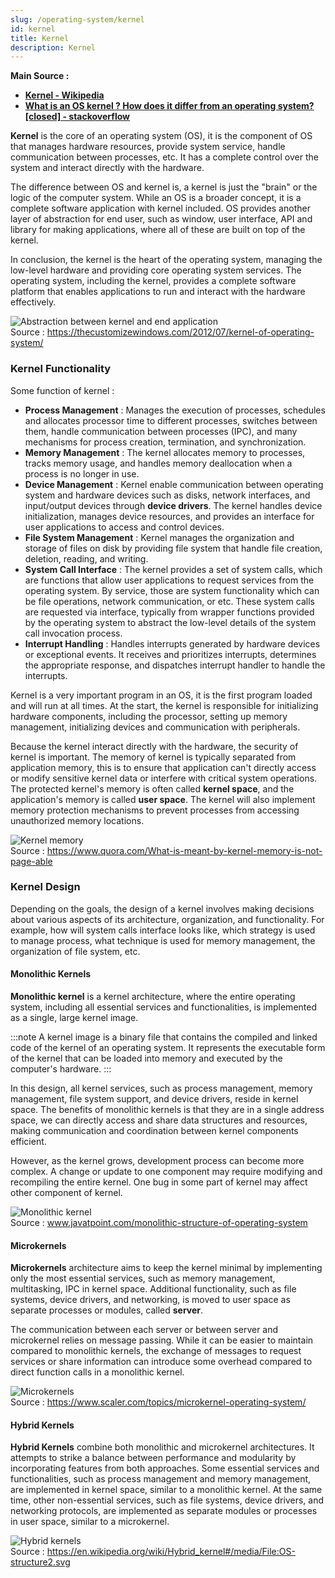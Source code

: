 ```yaml
---
slug: /operating-system/kernel
id: kernel
title: Kernel
description: Kernel
---
```


**Main Source :**

- **[Kernel - Wikipedia](<https://en.wikipedia.org/wiki/Kernel_(operating_system)>)**
- **[What is an OS kernel ? How does it differ from an operating system? [closed] - stackoverflow](https://stackoverflow.com/questions/2013937/what-is-an-os-kernel-how-does-it-differ-from-an-operating-system)**

**Kernel** is the core of an operating system (OS), it is the component of OS that manages hardware resources, provide system service, handle communication between processes, etc. It has a complete control over the system and interact directly with the hardware.

The difference between OS and kernel is, a kernel is just the "brain" or the logic of the computer system. While an OS is a broader concept, it is a complete software application with kernel included. OS provides another layer of abstraction for end user, such as window, user interface, API and library for making applications, where all of these are built on top of the kernel.

In conclusion, the kernel is the heart of the operating system, managing the low-level hardware and providing core operating system services. The operating system, including the kernel, provides a complete software platform that enables applications to run and interact with the hardware effectively.

![Abstraction between kernel and end application](./kernel-abstraction.png)  
Source : https://thecustomizewindows.com/2012/07/kernel-of-operating-system/

### Kernel Functionality

Some function of kernel :

- **Process Management** : Manages the execution of processes, schedules and allocates processor time to different processes, switches between them, handle communication between processes (IPC), and many mechanisms for process creation, termination, and synchronization.
- **Memory Management** : The kernel allocates memory to processes, tracks memory usage, and handles memory deallocation when a process is no longer in use.
- **Device Management** : Kernel enable communication between operating system and hardware devices such as disks, network interfaces, and input/output devices through **device drivers**. The kernel handles device initialization, manages device resources, and provides an interface for user applications to access and control devices.
- **File System Management** : Kernel manages the organization and storage of files on disk by providing file system that handle file creation, deletion, reading, and writing.
- **System Call Interface** : The kernel provides a set of system calls, which are functions that allow user applications to request services from the operating system. By service, those are system functionality which can be file operations, network communication, or etc. These system calls are requested via interface, typically from wrapper functions provided by the operating system to abstract the low-level details of the system call invocation process.
- **Interrupt Handling** : Handles interrupts generated by hardware devices or exceptional events. It receives and prioritizes interrupts, determines the appropriate response, and dispatches interrupt handler to handle the interrupts.

Kernel is a very important program in an OS, it is the first program loaded and will run at all times. At the start, the kernel is responsible for initializing hardware components, including the processor, setting up memory management, initializing devices and communication with peripherals.

Because the kernel interact directly with the hardware, the security of kernel is important. The memory of kernel is typically separated from application memory, this is to ensure that application can't directly access or modify sensitive kernel data or interfere with critical system operations. The protected kernel's memory is often called **kernel space**, and the application's memory is called **user space**. The kernel will also implement memory protection mechanisms to prevent processes from accessing unauthorized memory locations.

![Kernel memory](./kernel-memory.png)  
Source : https://www.quora.com/What-is-meant-by-kernel-memory-is-not-page-able

### Kernel Design

Depending on the goals, the design of a kernel involves making decisions about various aspects of its architecture, organization, and functionality. For example, how will system calls interface looks like, which strategy is used to manage process, what technique is used for memory management, the organization of file system, etc.

#### Monolithic Kernels

**Monolithic kernel** is a kernel architecture, where the entire operating system, including all essential services and functionalities, is implemented as a single, large kernel image.

:::note
A kernel image is a binary file that contains the compiled and linked code of the kernel of an operating system. It represents the executable form of the kernel that can be loaded into memory and executed by the computer's hardware.
:::

In this design, all kernel services, such as process management, memory management, file system support, and device drivers, reside in kernel space. The benefits of monolithic kernels is that they are in a single address space, we can directly access and share data structures and resources, making communication and coordination between kernel components efficient.

However, as the kernel grows, development process can become more complex. A change or update to one component may require modifying and recompiling the entire kernel. One bug in some part of kernel may affect other component of kernel.

![Monolithic kernel](./monolithic.png)  
Source : www.javatpoint.com/monolithic-structure-of-operating-system

#### Microkernels

**Microkernels** architecture aims to keep the kernel minimal by implementing only the most essential services, such as memory management, multitasking, IPC in kernel space. Additional functionality, such as file systems, device drivers, and networking, is moved to user space as separate processes or modules, called **server**.

The communication between each server or between server and microkernel relies on message passing. While it can be easier to maintain compared to monolithic kernels, the exchange of messages to request services or share information can introduce some overhead compared to direct function calls in a monolithic kernel.

![Microkernels](./microkernel.png)  
Source : https://www.scaler.com/topics/microkernel-operating-system/

#### Hybrid Kernels

**Hybrid Kernels** combine both monolithic and microkernel architectures. It attempts to strike a balance between performance and modularity by incorporating features from both approaches. Some essential services and functionalities, such as process management and memory management, are implemented in kernel space, similar to a monolithic kernel. At the same time, other non-essential services, such as file systems, device drivers, and networking protocols, are implemented as separate modules or processes in user space, similar to a microkernel.

![Hybrid kernels](./hybrid.png)  
Source : https://en.wikipedia.org/wiki/Hybrid_kernel#/media/File:OS-structure2.svg
